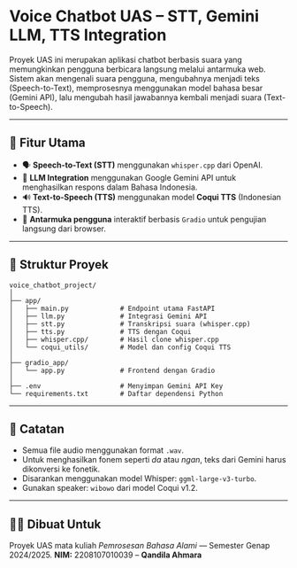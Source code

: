# **Voice Chatbot UAS – STT, Gemini LLM, TTS Integration**

Proyek UAS ini merupakan aplikasi chatbot berbasis suara yang memungkinkan pengguna berbicara langsung melalui antarmuka web. Sistem akan mengenali suara pengguna, mengubahnya menjadi teks (Speech-to-Text), memprosesnya menggunakan model bahasa besar (Gemini API), lalu mengubah hasil jawabannya kembali menjadi suara (Text-to-Speech).

---

## 📌 Fitur Utama

* 🗣️ **Speech-to-Text (STT)** menggunakan `whisper.cpp` dari OpenAI.
* 🧠 **LLM Integration** menggunakan Google Gemini API untuk menghasilkan respons dalam Bahasa Indonesia.
* 🔊 **Text-to-Speech (TTS)** menggunakan model **Coqui TTS** (Indonesian TTS).
* 🧃 **Antarmuka pengguna** interaktif berbasis `Gradio` untuk pengujian langsung dari browser.

---

## 📁 Struktur Proyek

```plaintext
voice_chatbot_project/
│
├── app/
│   ├── main.py             # Endpoint utama FastAPI
│   ├── llm.py              # Integrasi Gemini API
│   ├── stt.py              # Transkripsi suara (whisper.cpp)
│   ├── tts.py              # TTS dengan Coqui
│   ├── whisper.cpp/        # Hasil clone whisper.cpp
│   └── coqui_utils/        # Model dan config Coqui TTS
│
├── gradio_app/
│   └── app.py              # Frontend dengan Gradio
│
├── .env                    # Menyimpan Gemini API Key
└── requirements.txt        # Daftar dependensi Python
```

---

## 📘 Catatan

* Semua file audio menggunakan format `.wav`.
* Untuk menghasilkan fonem seperti *da* atau *ngan*, teks dari Gemini harus dikonversi ke fonetik.
* Disarankan menggunakan model Whisper: `ggml-large-v3-turbo`.
* Gunakan speaker: `wibowo` dari model Coqui v1.2.

---

## 🙋‍♀️ Dibuat Untuk

Proyek UAS mata kuliah *Pemrosesan Bahasa Alami* — Semester Genap 2024/2025.
**NIM:** 2208107010039 – **Qandila Ahmara**
